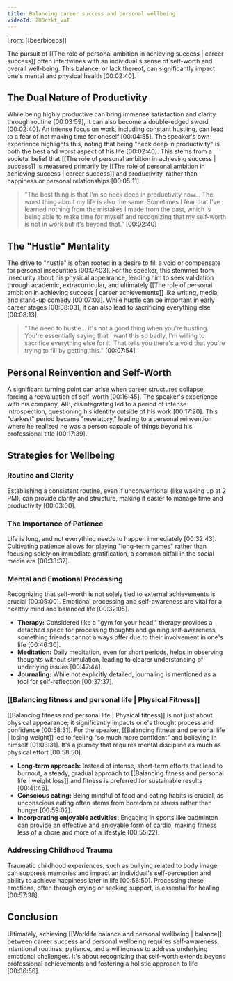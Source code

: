 ```yaml
---
title: Balancing career success and personal wellbeing
videoId: 2UDczkt_vaI
---
```


From: [[beerbiceps]] <br/> 

The pursuit of [[The role of personal ambition in achieving success | career success]] often intertwines with an individual's sense of self-worth and overall well-being. This balance, or lack thereof, can significantly impact one's mental and physical health <a class="yt-timestamp" data-t="00:02:40">[00:02:40]</a>.

## The Dual Nature of Productivity
While being highly productive can bring immense satisfaction and clarity through routine <a class="yt-timestamp" data-t="00:03:59">[00:03:59]</a>, it can also become a double-edged sword <a class="yt-timestamp" data-t="00:02:40">[00:02:40]</a>. An intense focus on work, including constant hustling, can lead to a fear of not making time for oneself <a class="yt-timestamp" data-t="00:04:55">[00:04:55]</a>.
The speaker's own experience highlights this, noting that being "neck deep in productivity" is both the best and worst aspect of his life <a class="yt-timestamp" data-t="00:02:40">[00:02:40]</a>. This stems from a societal belief that [[The role of personal ambition in achieving success | success]] is measured primarily by [[The role of personal ambition in achieving success | career success]] and productivity, rather than happiness or personal relationships <a class="yt-timestamp" data-t="00:05:11">[00:05:11]</a>.

> "The best thing is that I'm so neck deep in productivity now... The worst thing about my life is also the same. Sometimes I fear that I've learned nothing from the mistakes I made from the past, which is being able to make time for myself and recognizing that my self-worth is not in work but it's beyond that." <a class="yt-timestamp" data-t="00:02:40">[00:02:40]</a>

## The "Hustle" Mentality
The drive to "hustle" is often rooted in a desire to fill a void or compensate for personal insecurities <a class="yt-timestamp" data-t="00:07:03">[00:07:03]</a>. For the speaker, this stemmed from insecurity about his physical appearance, leading him to seek validation through academic, extracurricular, and ultimately [[The role of personal ambition in achieving success | career achievements]] like writing, media, and stand-up comedy <a class="yt-timestamp" data-t="00:07:03">[00:07:03]</a>. While hustle can be important in early career stages <a class="yt-timestamp" data-t="00:08:03">[00:08:03]</a>, it can also lead to sacrificing everything else <a class="yt-timestamp" data-t="00:08:13">[00:08:13]</a>.

> "The need to hustle... it's not a good thing when you're hustling. You're essentially saying that I want this so badly, I'm willing to sacrifice everything else for it. That tells you there's a void that you're trying to fill by getting this." <a class="yt-timestamp" data-t="00:07:54">[00:07:54]</a>

## Personal Reinvention and Self-Worth
A significant turning point can arise when career structures collapse, forcing a reevaluation of self-worth <a class="yt-timestamp" data-t="00:16:45">[00:16:45]</a>. The speaker's experience with his company, AIB, disintegrating led to a period of intense introspection, questioning his identity outside of his work <a class="yt-timestamp" data-t="00:17:20">[00:17:20]</a>. This "darkest" period became "revelatory," leading to a personal reinvention where he realized he was a person capable of things beyond his professional title <a class="yt-timestamp" data-t="00:17:39">[00:17:39]</a>.

## Strategies for Wellbeing

### Routine and Clarity
Establishing a consistent routine, even if unconventional (like waking up at 2 PM), can provide clarity and structure, making it easier to manage time and productivity <a class="yt-timestamp" data-t="00:03:00">[00:03:00]</a>.

### The Importance of Patience
Life is long, and not everything needs to happen immediately <a class="yt-timestamp" data-t="00:32:43">[00:32:43]</a>. Cultivating patience allows for playing "long-term games" rather than focusing solely on immediate gratification, a common pitfall in the social media era <a class="yt-timestamp" data-t="00:33:37">[00:33:37]</a>.

### Mental and Emotional Processing
Recognizing that self-worth is not solely tied to external achievements is crucial <a class="yt-timestamp" data-t="00:05:00">[00:05:00]</a>. Emotional processing and self-awareness are vital for a healthy mind and balanced life <a class="yt-timestamp" data-t="00:32:05">[00:32:05]</a>.
*   **Therapy:** Considered like a "gym for your head," therapy provides a detached space for processing thoughts and gaining self-awareness, something friends cannot always offer due to their involvement in one's life <a class="yt-timestamp" data-t="00:46:30">[00:46:30]</a>.
*   **Meditation:** Daily meditation, even for short periods, helps in observing thoughts without stimulation, leading to clearer understanding of underlying issues <a class="yt-timestamp" data-t="00:47:44">[00:47:44]</a>.
*   **Journaling:** While not explicitly detailed, journaling is mentioned as a tool for self-reflection <a class="yt-timestamp" data-t="00:37:37">[00:37:37]</a>.

### [[Balancing fitness and personal life | Physical Fitness]]
[[Balancing fitness and personal life | Physical fitness]] is not just about physical appearance; it significantly impacts one's thought process and confidence <a class="yt-timestamp" data-t="00:58:31">[00:58:31]</a>. For the speaker, [[Balancing fitness and personal life | losing weight]] led to feeling "so much more confident" and believing in himself <a class="yt-timestamp" data-t="01:03:31">[01:03:31]</a>. It's a journey that requires mental discipline as much as physical effort <a class="yt-timestamp" data-t="00:58:50">[00:58:50]</a>.

*   **Long-term approach:** Instead of intense, short-term efforts that lead to burnout, a steady, gradual approach to [[Balancing fitness and personal life | weight loss]] and fitness is preferred for sustainable results <a class="yt-timestamp" data-t="00:41:46">[00:41:46]</a>.
*   **Conscious eating:** Being mindful of food and eating habits is crucial, as unconscious eating often stems from boredom or stress rather than hunger <a class="yt-timestamp" data-t="00:59:02">[00:59:02]</a>.
*   **Incorporating enjoyable activities:** Engaging in sports like badminton can provide an effective and enjoyable form of cardio, making fitness less of a chore and more of a lifestyle <a class="yt-timestamp" data-t="00:55:22">[00:55:22]</a>.

### Addressing Childhood Trauma
Traumatic childhood experiences, such as bullying related to body image, can suppress memories and impact an individual's self-perception and ability to achieve happiness later in life <a class="yt-timestamp" data-t="00:56:50">[00:56:50]</a>. Processing these emotions, often through crying or seeking support, is essential for healing <a class="yt-timestamp" data-t="00:57:38">[00:57:38]</a>.

## Conclusion
Ultimately, achieving [[Worklife balance and personal wellbeing | balance]] between career success and personal wellbeing requires self-awareness, intentional routines, patience, and a willingness to address underlying emotional challenges. It's about recognizing that self-worth extends beyond professional achievements and fostering a holistic approach to life <a class="yt-timestamp" data-t="00:36:56">[00:36:56]</a>.